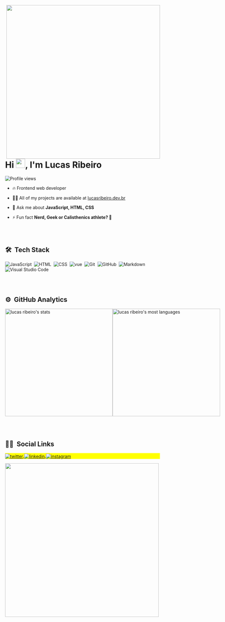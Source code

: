 
<img align="right" height="500em" src="https://pbs.twimg.com/media/FDR-rBhXIAEE3e3?format=jpg&name=medium"/>
<h1 align="left">Hi <img src="https://raw.githubusercontent.com/kaueMarques/kaueMarques/master/hi.gif" width="30px">, I'm Lucas Ribeiro</h1>
<p align="left"> <img src="https://komarev.com/ghpvc/?username=lukinhas711&color=blue" alt="Profile views" /> </p>

- 🔥 Frontend web developer

- 👨‍💻 All of my projects are available at [lucasribeiro.dev.br](https://lucasribeiro.dev.br)

- 💬 Ask me about **JavaScript, HTML, CSS**

- ⚡ Fun fact **Nerd, Geek or Calisthenics athlete? 🤷**

<br><br>

## 🛠 &nbsp;Tech Stack

![JavaScript](https://img.shields.io/badge/-JavaScript-05122A?style=flat&logo=javascript)&nbsp;
![HTML](https://img.shields.io/badge/-HTML-05122A?style=flat&logo=HTML5)&nbsp;
![CSS](https://img.shields.io/badge/-CSS-05122A?style=flat&logo=CSS3&logoColor=1572B6)&nbsp;
![vue](https://img.shields.io/badge/-Vue.js-05122A?style=flat&logo=vue.js)&nbsp;
![Git](https://img.shields.io/badge/-Git-05122A?style=flat&logo=git)&nbsp;
![GitHub](https://img.shields.io/badge/-GitHub-05122A?style=flat&logo=github)&nbsp;
![Markdown](https://img.shields.io/badge/-Markdown-05122A?style=flat&logo=markdown)&nbsp;
![Visual Studio Code](https://img.shields.io/badge/-Visual%20Studio%20Code-05122A?style=flat&logo=visual-studio-code&logoColor=007ACC)&nbsp;

<br><br>

## ⚙️ &nbsp;GitHub Analytics

<p style="display: flex;" align="left">
  <img width="350em" src="https://github-readme-stats.vercel.app/api?username=lukinhas711&show_icons=true&theme=prussian" alt="lucas ribeiro's stats"/>
  <img width="350em" src="https://github-readme-stats.vercel.app/api/top-langs/?username=lukinhas711&layout=compact&langs_count=7&theme=prussian" alt="lucas ribeiro's most languages"/>
</p>


<br><br>

## 👨‍🚀 &nbsp;Social Links

<p align="left" style="background:yellow">

<a href="https://twitter.com/luskadev" target="_blank">
  <img align="center" src="https://img.shields.io/badge/-luskadev-05122A?style=flat&logo=twitter" alt="twitter"/>  
</a>
<a href="https://linkedin.com/in/lucasribeirolr" target="_blank">
  <img align="center" src="https://img.shields.io/badge/-lucasribeiro-05122A?style=flat&logo=linkedin" alt="linkedin"/>
</a>
<a href="https://instagram.com/lks.711" target="_blank">
 <img align="center" src="https://img.shields.io/badge/-lks.711-05122A?style=flat&logo=instagram" alt="instagram"/>
</a>
<!-- <a href="https://youtube.com/" target="_blank">
 <img align="center" src="https://img.shields.io/badge/-user-05122A?style=flat&logo=youtube" alt="youtube"/>
</a> -->
</p>

<img width="500em" src="https://github-readme-twitter-gazf.vercel.app/api?id=luskadev&layout=wide&show_reply=off&show_retweet=off" />


<!--
**maykbrito/maykbrito** is a ✨ _special_ ✨ repository because its `README.md` (this file) appears on your GitHub profile.

Here are some ideas to get you started:

- 🔭 I’m currently working on ...
- 🌱 I’m currently learning ...
- 👯 I’m looking to collaborate on ...
- 🤔 I’m looking for help with ...
- 💬 Ask me about ...
- 📫 How to reach me: ...
- 😄 Pronouns: ...
- ⚡ Fun fact: ...
-->
